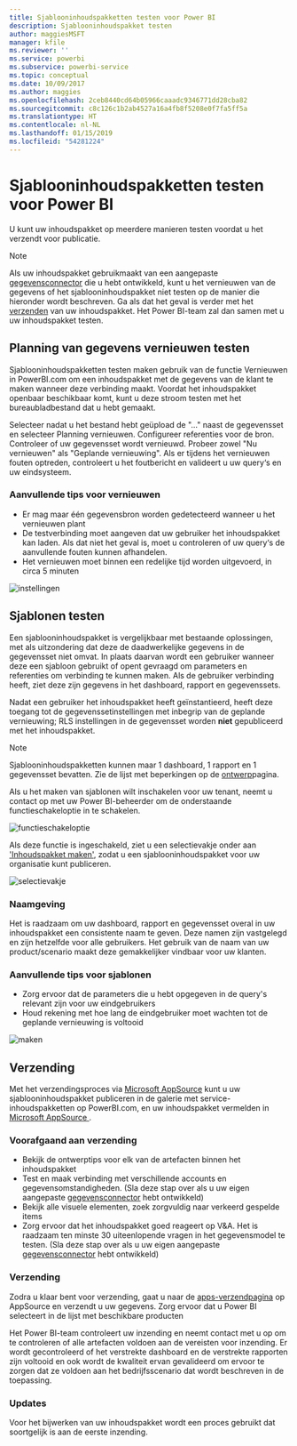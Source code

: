 ```yaml
---
title: Sjablooninhoudspakketten testen voor Power BI
description: Sjablooninhoudspakket testen
author: maggiesMSFT
manager: kfile
ms.reviewer: ''
ms.service: powerbi
ms.subservice: powerbi-service
ms.topic: conceptual
ms.date: 10/09/2017
ms.author: maggies
ms.openlocfilehash: 2ceb8440cd64b05966caaadc9346771dd28cba82
ms.sourcegitcommit: c8c126c1b2ab4527a16a4fb8f5208e0f7fa5ff5a
ms.translationtype: HT
ms.contentlocale: nl-NL
ms.lasthandoff: 01/15/2019
ms.locfileid: "54281224"
---
```

# <a name="testing-template-content-packs-for-power-bi"></a>Sjablooninhoudspakketten testen voor Power BI
U kunt uw inhoudspakket op meerdere manieren testen voordat u het verzendt voor publicatie.  

> [!NOTE]
> Als uw inhoudspakket gebruikmaakt van een aangepaste [gegevensconnector](https://aka.ms/DataConnectors) die u hebt ontwikkeld, kunt u het vernieuwen van de gegevens of het sjablooninhoudspakket niet testen op de manier die hieronder wordt beschreven. Ga als dat het geval is verder met het [verzenden](#submission) van uw inhoudspakket. Het Power BI-team zal dan samen met u uw inhoudspakket testen.
> 
> 

## <a name="testing-scheduled-data-refresh"></a>Planning van gegevens vernieuwen testen
Sjablooninhoudspakketten testen maken gebruik van de functie Vernieuwen in PowerBI.com om een inhoudspakket met de gegevens van de klant te maken wanneer deze verbinding maakt. Voordat het inhoudspakket openbaar beschikbaar komt, kunt u deze stroom testen met het bureaubladbestand dat u hebt gemaakt.

Selecteer nadat u het bestand hebt geüpload de "…" naast de gegevensset en selecteer Planning vernieuwen. Configureer referenties voor de bron. Controleer of uw gegevensset wordt vernieuwd. Probeer zowel "Nu vernieuwen" als "Geplande vernieuwing". Als er tijdens het vernieuwen fouten optreden, controleert u het foutbericht en valideert u uw query‘s en uw eindsysteem.

### <a name="additional-refresh-tips"></a>Aanvullende tips voor vernieuwen
* Er mag maar één gegevensbron worden gedetecteerd wanneer u het vernieuwen plant  
* De testverbinding moet aangeven dat uw gebruiker het inhoudspakket kan laden. Als dat niet het geval is, moet u controleren of uw query‘s de aanvullende fouten kunnen afhandelen.  
* Het vernieuwen moet binnen een redelijke tijd worden uitgevoerd, in circa 5 minuten  

![instellingen](media/template-content-pack-testing/scheduledrefresh.png)

<a name="templates"></a>

## <a name="testing-templates"></a>Sjablonen testen
Een sjablooninhoudspakket is vergelijkbaar met bestaande oplossingen, met als uitzondering dat deze de daadwerkelijke gegevens in de gegevensset niet omvat. In plaats daarvan wordt een gebruiker wanneer deze een sjabloon gebruikt of opent gevraagd om parameters en referenties om verbinding te kunnen maken. Als de gebruiker verbinding heeft, ziet deze zijn gegevens in het dashboard, rapport en gegevenssets. 

Nadat een gebruiker het inhoudspakket heeft geïnstantieerd, heeft deze toegang tot de gegevenssetinstellingen met inbegrip van de geplande vernieuwing; RLS instellingen in de gegevensset worden **niet** gepubliceerd met het inhoudspakket.  

> [!NOTE]
> Sjablooninhoudspakketten kunnen maar 1 dashboard, 1 rapport en 1 gegevensset bevatten. Zie de lijst met beperkingen op de [ontwerp](template-content-pack-authoring.md#restrictions)pagina. 
> 
> 

Als u het maken van sjablonen wilt inschakelen voor uw tenant, neemt u contact op met uw Power BI-beheerder om de onderstaande functieschakeloptie in te schakelen. 

![functieschakeloptie](media/template-content-pack-testing/featureswitch.png)

Als deze functie is ingeschakeld, ziet u een selectievakje onder aan ['Inhoudspakket maken'](https://app.powerbi.com/groups/me/publish-content/), zodat u een sjablooninhoudspakket voor uw organisatie kunt publiceren. 

![selectievakje](media/template-content-pack-testing/checkbox.png)

### <a name="naming"></a>Naamgeving
Het is raadzaam om uw dashboard, rapport en gegevensset overal in uw inhoudspakket een consistente naam te geven. Deze namen zijn vastgelegd en zijn hetzelfde voor alle gebruikers. Het gebruik van de naam van uw product/scenario maakt deze gemakkelijker vindbaar voor uw klanten.

### <a name="additional-template-tips"></a>Aanvullende tips voor sjablonen
* Zorg ervoor dat de parameters die u hebt opgegeven in de query's relevant zijn voor uw eindgebruikers
* Houd rekening met hoe lang de eindgebruiker moet wachten tot de geplande vernieuwing is voltooid

![maken](media/template-content-pack-testing/createtemplate.png)

<a name="submission"></a>

## <a name="submission"></a>Verzending
Met het verzendingsproces via [Microsoft AppSource](https://appsource.microsoft.com/en-us/partners/list-an-app) kunt u uw sjablooninhoudspakket publiceren in de galerie met service-inhoudspakketten op PowerBI.com, en uw inhoudspakket vermelden in [Microsoft AppSource ](http://appsource.microsoft.com).

### <a name="before-submission"></a>Voorafgaand aan verzending
* Bekijk de ontwerptips voor elk van de artefacten binnen het inhoudspakket
* Test en maak verbinding met verschillende accounts en gegevensomstandigheden. (Sla deze stap over als u uw eigen aangepaste [gegevensconnector](https://aka.ms/DataConnectors) hebt ontwikkeld)
* Bekijk alle visuele elementen, zoek zorgvuldig naar verkeerd gespelde items
* Zorg ervoor dat het inhoudspakket goed reageert op V&A. Het is raadzaam ten minste 30 uiteenlopende vragen in het gegevensmodel te testen. (Sla deze stap over als u uw eigen aangepaste [gegevensconnector](https://aka.ms/DataConnectors) hebt ontwikkeld)

### <a name="submission"></a>Verzending
Zodra u klaar bent voor verzending, gaat u naar de [apps-verzendpagina](https://appsource.microsoft.com/en-us/partners/list-an-app) op AppSource en verzendt u uw gegevens. Zorg ervoor dat u Power BI selecteert in de lijst met beschikbare producten

Het Power BI-team controleert uw inzending en neemt contact met u op om te controleren of alle artefacten voldoen aan de vereisten voor inzending. Er wordt gecontroleerd of het verstrekte dashboard en de verstrekte rapporten zijn voltooid en ook wordt de kwaliteit ervan gevalideerd om ervoor te zorgen dat ze voldoen aan het bedrijfsscenario dat wordt beschreven in de toepassing.

### <a name="updates"></a>Updates
Voor het bijwerken van uw inhoudspakket wordt een proces gebruikt dat soortgelijk is aan de eerste inzending. 

